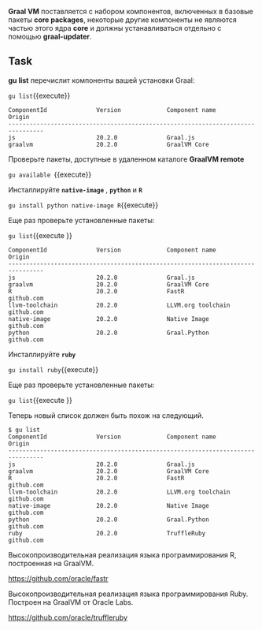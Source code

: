 **Graal VM** поставляется с набором компонентов, включенных в базовые пакеты **core packages**,
некоторые другие компоненты не являются частью этого ядра **core** и должны устанавливаться отдельно с помощью **graal-updater**.

## Task

**gu list** перечислит компоненты вашей установки Graal:  

`gu list`{{execute}}


```
ComponentId              Version             Component name      Origin
--------------------------------------------------------------------------------
js                       20.2.0              Graal.js
graalvm                  20.2.0              GraalVM Core
```

Проверьте пакеты, доступные в удаленном каталоге **GraalVM remote**

`gu available `{{execute}}

Инсталлируйте **`native-image`** , **`python`** и **`R`**  

`gu install python native-image R`{{execute}} 

Еще раз проверьте установленные пакеты:  

` gu list `{{execute }}

```
ComponentId              Version             Component name      Origin
--------------------------------------------------------------------------------
js                       20.2.0              Graal.js
graalvm                  20.2.0              GraalVM Core
R                        20.2.0              FastR               github.com
llvm-toolchain           20.2.0              LLVM.org toolchain  github.com
native-image             20.2.0              Native Image        github.com
python                   20.2.0              Graal.Python        github.com
```

Инсталлируйте **`ruby`**

`gu install ruby`{{execute}} 

Еще раз проверьте установленные пакеты:  

` gu list `{{execute }}

Теперь новый список должен быть похож на следующий.

```
$ gu list
ComponentId              Version             Component name      Origin
--------------------------------------------------------------------------------
js                       20.2.0              Graal.js
graalvm                  20.2.0              GraalVM Core
R                        20.2.0              FastR               github.com
llvm-toolchain           20.2.0              LLVM.org toolchain  github.com
native-image             20.2.0              Native Image        github.com
python                   20.2.0              Graal.Python        github.com
ruby                     20.2.0              TruffleRuby         github.com
```

Высокопроизводительная реализация языка программирования R, построенная на GraalVM.

https://github.com/oracle/fastr

Высокопроизводительная реализация языка программирования Ruby. Построен на GraalVM от Oracle Labs.

https://github.com/oracle/truffleruby